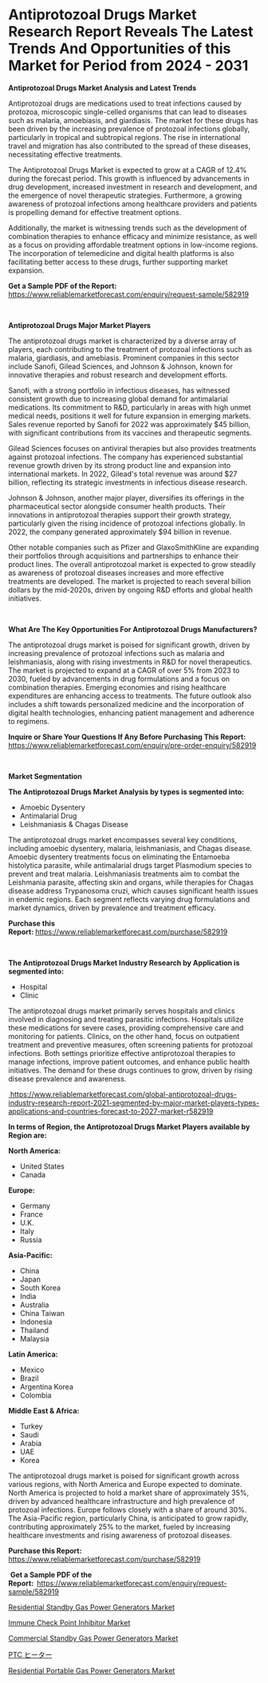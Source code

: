 <p><h1>Antiprotozoal Drugs Market Research Report Reveals The Latest Trends And Opportunities of this Market for Period from 2024 - 2031</h1></p><p><strong>Antiprotozoal Drugs Market Analysis and Latest Trends</strong></p>
<p><p>Antiprotozoal drugs are medications used to treat infections caused by protozoa, microscopic single-celled organisms that can lead to diseases such as malaria, amoebiasis, and giardiasis. The market for these drugs has been driven by the increasing prevalence of protozoal infections globally, particularly in tropical and subtropical regions. The rise in international travel and migration has also contributed to the spread of these diseases, necessitating effective treatments.</p><p>The Antiprotozoal Drugs Market is expected to grow at a CAGR of 12.4% during the forecast period. This growth is influenced by advancements in drug development, increased investment in research and development, and the emergence of novel therapeutic strategies. Furthermore, a growing awareness of protozoal infections among healthcare providers and patients is propelling demand for effective treatment options. </p><p>Additionally, the market is witnessing trends such as the development of combination therapies to enhance efficacy and minimize resistance, as well as a focus on providing affordable treatment options in low-income regions. The incorporation of telemedicine and digital health platforms is also facilitating better access to these drugs, further supporting market expansion.</p></p>
<p><strong>Get a Sample PDF of the Report:&nbsp;</strong> <a href="https://www.reliablemarketforecast.com/enquiry/request-sample/582919?utm_campaign=1082&utm_medium=2&utm_source=Github&utm_content=ia&utm_term=09122024&utm_id=antiprotozoal-drugs">https://www.reliablemarketforecast.com/enquiry/request-sample/582919</a></p>
<p>&nbsp;</p>
<p><strong>Antiprotozoal Drugs Major Market Players</strong></p>
<p><p>The antiprotozoal drugs market is characterized by a diverse array of players, each contributing to the treatment of protozoal infections such as malaria, giardiasis, and amebiasis. Prominent companies in this sector include Sanofi, Gilead Sciences, and Johnson & Johnson, known for innovative therapies and robust research and development efforts.</p><p>Sanofi, with a strong portfolio in infectious diseases, has witnessed consistent growth due to increasing global demand for antimalarial medications. Its commitment to R&D, particularly in areas with high unmet medical needs, positions it well for future expansion in emerging markets. Sales revenue reported by Sanofi for 2022 was approximately $45 billion, with significant contributions from its vaccines and therapeutic segments.</p><p>Gilead Sciences focuses on antiviral therapies but also provides treatments against protozoal infections. The company has experienced substantial revenue growth driven by its strong product line and expansion into international markets. In 2022, Gilead's total revenue was around $27 billion, reflecting its strategic investments in infectious disease research.</p><p>Johnson & Johnson, another major player, diversifies its offerings in the pharmaceutical sector alongside consumer health products. Their innovations in antiprotozoal therapies support their growth strategy, particularly given the rising incidence of protozoal infections globally. In 2022, the company generated approximately $94 billion in revenue.</p><p>Other notable companies such as Pfizer and GlaxoSmithKline are expanding their portfolios through acquisitions and partnerships to enhance their product lines. The overall antiprotozoal market is expected to grow steadily as awareness of protozoal diseases increases and more effective treatments are developed. The market is projected to reach several billion dollars by the mid-2020s, driven by ongoing R&D efforts and global health initiatives.</p></p>
<p>&nbsp;</p>
<p><strong>What Are The Key Opportunities For Antiprotozoal Drugs Manufacturers?</strong></p>
<p><p>The antiprotozoal drugs market is poised for significant growth, driven by increasing prevalence of protozoal infections such as malaria and leishmaniasis, along with rising investments in R&D for novel therapeutics. The market is projected to expand at a CAGR of over 5% from 2023 to 2030, fueled by advancements in drug formulations and a focus on combination therapies. Emerging economies and rising healthcare expenditures are enhancing access to treatments. The future outlook also includes a shift towards personalized medicine and the incorporation of digital health technologies, enhancing patient management and adherence to regimens.</p></p>
<p><strong>Inquire or Share Your Questions If Any Before Purchasing This Report:</strong> <a href="https://www.reliablemarketforecast.com/enquiry/pre-order-enquiry/582919?utm_campaign=1082&utm_medium=2&utm_source=Github&utm_content=ia&utm_term=09122024&utm_id=antiprotozoal-drugs">https://www.reliablemarketforecast.com/enquiry/pre-order-enquiry/582919</a></p>
<p>&nbsp;</p>
<p><strong>Market Segmentation</strong></p>
<p><strong>The Antiprotozoal Drugs Market Analysis by types is segmented into:</strong></p>
<p><ul><li>Amoebic Dysentery</li><li>Antimalarial Drug</li><li>Leishmaniasis & Chagas Disease</li></ul></p>
<p><p>The antiprotozoal drugs market encompasses several key conditions, including amoebic dysentery, malaria, leishmaniasis, and Chagas disease. Amoebic dysentery treatments focus on eliminating the Entamoeba histolytica parasite, while antimalarial drugs target Plasmodium species to prevent and treat malaria. Leishmaniasis treatments aim to combat the Leishmania parasite, affecting skin and organs, while therapies for Chagas disease address Trypanosoma cruzi, which causes significant health issues in endemic regions. Each segment reflects varying drug formulations and market dynamics, driven by prevalence and treatment efficacy.</p></p>
<p><strong>Purchase this Report:&nbsp;</strong><a href="https://www.reliablemarketforecast.com/purchase/582919?utm_campaign=1082&utm_medium=2&utm_source=Github&utm_content=ia&utm_term=09122024&utm_id=antiprotozoal-drugs">https://www.reliablemarketforecast.com/purchase/582919</a></p>
<p>&nbsp;</p>
<p><strong>The Antiprotozoal Drugs Market Industry Research by Application is segmented into:</strong></p>
<p><ul><li>Hospital</li><li>Clinic</li></ul></p>
<p><p>The antiprotozoal drugs market primarily serves hospitals and clinics involved in diagnosing and treating parasitic infections. Hospitals utilize these medications for severe cases, providing comprehensive care and monitoring for patients. Clinics, on the other hand, focus on outpatient treatment and preventive measures, often screening patients for protozoal infections. Both settings prioritize effective antiprotozoal therapies to manage infections, improve patient outcomes, and enhance public health initiatives. The demand for these drugs continues to grow, driven by rising disease prevalence and awareness.</p></p>
<p><a href="https://www.reliablemarketforecast.com/global-antiprotozoal-drugs-industry-research-report-2021-segmented-by-major-market-players-types-applications-and-countries-forecast-to-2027-market-r582919?utm_campaign=1082&utm_medium=2&utm_source=Github&utm_content=ia&utm_term=09122024&utm_id=antiprotozoal-drugs">&nbsp;https://www.reliablemarketforecast.com/global-antiprotozoal-drugs-industry-research-report-2021-segmented-by-major-market-players-types-applications-and-countries-forecast-to-2027-market-r582919</a></p>
<p><strong>In terms of Region, the Antiprotozoal Drugs Market Players available by Region are:</strong></p>
<p>
    <p> <strong> North America: </strong>
        <ul>
            <li>United States</li>
            <li>Canada</li>
        </ul>
        </p> 
    <p> <strong> Europe: </strong>
        <ul>
            <li>Germany</li>
            <li>France</li>
            <li>U.K.</li>
            <li>Italy</li>
            <li>Russia</li>
        </ul>
        </p> 
    <p> <strong> Asia-Pacific: </strong>
        <ul>
            <li>China</li>
            <li>Japan</li>
            <li>South Korea</li>
            <li>India</li>
            <li>Australia</li>
            <li>China Taiwan</li>
            <li>Indonesia</li>
            <li>Thailand</li>
            <li>Malaysia</li>
        </ul>
        </p> 
    <p> <strong> Latin America: </strong>
        <ul>
            <li>Mexico</li>
            <li>Brazil</li>
            <li>Argentina Korea</li>
            <li>Colombia</li>
        </ul>
        </p> 
    <p> <strong> Middle East & Africa: </strong>
        <ul>
            <li>Turkey</li>
            <li>Saudi</li>
            <li>Arabia</li>
            <li>UAE</li>
            <li>Korea</li>
        </ul>
    </p>
    </p>
<p><p>The antiprotozoal drugs market is poised for significant growth across various regions, with North America and Europe expected to dominate. North America is projected to hold a market share of approximately 35%, driven by advanced healthcare infrastructure and high prevalence of protozoal infections. Europe follows closely with a share of around 30%. The Asia-Pacific region, particularly China, is anticipated to grow rapidly, contributing approximately 25% to the market, fueled by increasing healthcare investments and rising awareness of protozoal diseases.</p></p>
<p><strong>Purchase this Report: </strong><a href="https://www.reliablemarketforecast.com/purchase/582919?utm_campaign=1082&utm_medium=2&utm_source=Github&utm_content=ia&utm_term=09122024&utm_id=antiprotozoal-drugs">https://www.reliablemarketforecast.com/purchase/582919</a></p>
<p>&nbsp;<strong>Get a Sample PDF of the Report:&nbsp;&nbsp;</strong><a href="https://www.reliablemarketforecast.com/enquiry/request-sample/582919?utm_campaign=1082&utm_medium=2&utm_source=Github&utm_content=ia&utm_term=09122024&utm_id=antiprotozoal-drugs">https://www.reliablemarketforecast.com/enquiry/request-sample/582919</a></p>
<p><strong></strong></p>
<p><p><a href="https://www.linkedin.com/pulse/strong-growth-anticipated-global-residential-standby-gas-power-yyzsc?utm_campaign=1082&utm_medium=2&utm_source=Github&utm_content=ia&utm_term=09122024&utm_id=antiprotozoal-drugs">Residential Standby Gas Power Generators Market</a></p><p><a href="https://github.com/NorbertYates/Market-Research-Report-List-7/blob/main/immune-check-point-inhibitor-market.md?utm_campaign=1082&utm_medium=2&utm_source=Github&utm_content=ia&utm_term=09122024&utm_id=antiprotozoal-drugs">Immune Check Point Inhibitor Market</a></p><p><a href="https://www.linkedin.com/pulse/compreh-proposis-fbaif?utm_campaign=1082&utm_medium=2&utm_source=Github&utm_content=ia&utm_term=09122024&utm_id=antiprotozoal-drugs">Commercial Standby Gas Power Generators Market</a></p><p><a href="https://github.com/lababdou/Market-Research-Report-List-6/blob/main/431754527354.md?utm_campaign=1082&utm_medium=2&utm_source=Github&utm_content=ia&utm_term=09122024&utm_id=antiprotozoal-drugs">PTC ヒーター</a></p><p><a href="https://www.linkedin.com/pulse/significant-growth-expected-residential-portable-gas-power-generators-bqi5c?utm_campaign=1082&utm_medium=2&utm_source=Github&utm_content=ia&utm_term=09122024&utm_id=antiprotozoal-drugs">Residential Portable Gas Power Generators Market</a></p></p>